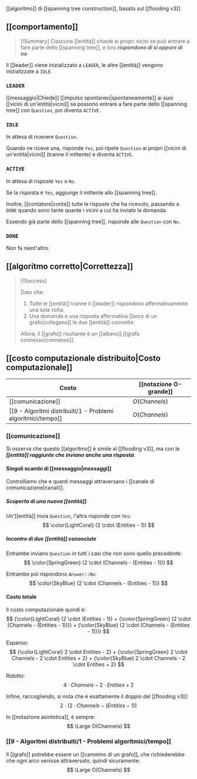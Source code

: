 [[algoritmo]] di [[spanning tree construction]], basato sul [[flooding v3]].

## [[comportamento]]

> [!Summary]
> Ciascuna [[entità]] chiede ai propri vicini se può entrare a fare parte dello [[spanning tree]], e loro ***rispondono di sì oppure di no***.

Il [[leader]] viene inizializzato a `LEADER`, le altre [[entità]] vengono inizializzate a `IDLE`.

### `LEADER`

[[messaggio|Chiede]] [[impulso spontaneo|spontaneamente]] ai suoi [[vicini di un'entità|vicini]] se possono entrare a fare parte dello [[spanning tree]] con `Question`, poi diventa `ACTIVE`.

### `IDLE`

In attesa di ricevere `Question`.

Quando ne riceve una, risponde `Yes`, poi ripete `Question` ai propri [[vicini di un'entità|vicini]] (tranne il mittente) e diventa `ACTIVE`.

### `ACTIVE`

In attesa di risposte `Yes` o `No`.

Se la risposta è `Yes`, aggiunge il mittente allo [[spanning tree]].

Inoltre, [[contatore|conta]] tutte le risposte che ha ricevuto, passando a `DONE` quando sono tante quante i vicini a cui ha inviato la domanda.

Essendo già parte dello [[spanning tree]], risponde alle `Question` con `No`.

### `DONE`

Non fa nient'altro.


## [[algoritmo corretto|Correttezza]]

> [!Success]
> 
> Dato che:
> 1. Tutte le [[entità]] tranne il [[leader]] rispondono affermativamente una sola volta.
> 2. Una domanda e una risposta affermativa [[arco di un grafo|collegano]] le due [[entità]] coinvolte.
> 
> Allora, il [[grafo]] risultante è un [[albero]] [[grafo connesso|connesso]].

## [[costo computazionale distribuito|Costo computazionale]]

| Costo | [[notazione O-grande]] | 
|-|-|
| [[comunicazione]] | $O(Channels)$ |
| [[9 - Algoritmi distribuiti/1 - Problemi algoritmici/tempo]] | $O(Channels)$ |

### [[comunicazione]]

Si osserva che questo [[algoritmo]] è simile al [[flooding v3]], ma con le ***[[entità]] raggiunte che inviano anche una risposta***.

#### Singoli scambi di [[messaggio|messaggi]]

Controlliamo che e quanti messaggi attraversano i [[canale di comunicazione|canali]].

##### Scoperta di una nuova [[entità]]

Un'[[entità]] invia `Question`, l'altra risponde con `Yes`:
$$
\color{LightCoral} (2 \cdot (Entities - 1))
$$ 
##### Incontro di due [[entità]] conosciute

Entrambe inviano `Question` in tutti i casi che non sono quello precedente:
$$
\color{SpringGreen} (2 \cdot (Channels - (Entities - 1)))
$$

Entrambe poi rispondono `Answer::No`:
$$
\color{SkyBlue} (2 \cdot (Channels - (Entities - 1)))
$$

#### Costo totale

Il costo computazionale quindi è:
$$
{\color{LightCoral} (2 \cdot (Entities - 1)}
+
{\color{SpringGreen} (2 \cdot (Channels - (Entities - 1)))}
+
{\color{SkyBlue} (2 \cdot (Channels - (Entities - 1)))}
$$

Espanso:
$$
{\color{LightCoral} 2 \cdot Entities - 2}
+
{\color{SpringGreen} 2 \cdot Channels - 2 \cdot Entities + 2}
+
{\color{SkyBlue} 2 \cdot Channels - 2 \cdot Entities + 2}
$$

Ridotto:
$$
4 \cdot Channels - 2 \cdot Entities + 2
$$

Infine, raccogliendo, si nota che è esattamente il doppio del [[flooding v3]]:
$$
2 \cdot (2 \cdot Channels - (Entities - 1))
$$

In [[notazione asintotica]], è sempre:
$$
\Large O(Channels)
$$

### [[9 - Algoritmi distribuiti/1 - Problemi algoritmici/tempo]]

Il [[grafo]] potrebbe essere un [[cammino di un grafo]], che richiederebbe che ogni arco venisse attraversato, quindi sicuramente:
$$
\Large O(Channels)
$$

